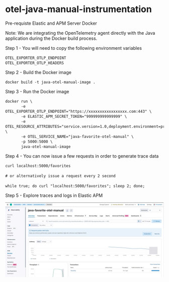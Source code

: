 # otel-java-manual-instrumentation

Pre-requiste 
Elastic and APM Server
Docker

Note: We are integrating the OpenTelemetry agent directly with the Java application during the Docker build process.

Step 1 - You will need to copy the following environment variables
```
OTEL_EXPORTER_OTLP_ENDPOINT
OTEL_EXPORTER_OTLP_HEADERS
```

Step 2 - Build the Docker image
``` 
docker build -t java-otel-manual-image .
```

Step 3 - Run the Docker image
```
docker run \
       -e OTEL_EXPORTER_OTLP_ENDPOINT="https://xxxxxxxxxxxxxxxxx.com:443" \
       -e ELASTIC_APM_SECRET_TOKEN="999999999999999" \
       -e OTEL_RESOURCE_ATTRIBUTES="service.version=1.0,deployment.environment=production" \
       -e OTEL_SERVICE_NAME="java-favorite-otel-manual" \
       -p 5000:5000 \
       java-otel-manual-image
```

Step 4 - You can now issue a few requests in order to generate trace data
```
curl localhost:5000/favorites

# or alternatively issue a request every 2 second

while true; do curl "localhost:5000/favorites"; sleep 2; done;

```

Step 5 - Explore traces and logs in Elastic APM

![alt Output](./img/APM.jpg)
